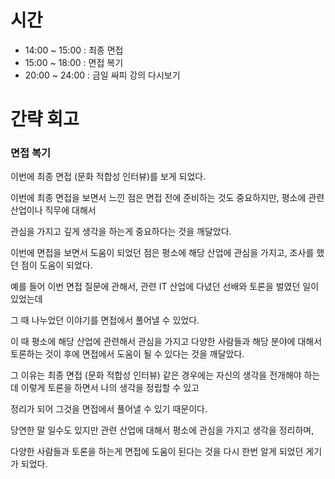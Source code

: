 # 시간

- 14:00 ~ 15:00 : 최종 면접
- 15:00 ~ 18:00 : 면접 복기
- 20:00 ~ 24:00 : 금일 싸피 강의 다시보기

# 간략 회고

### 면접 복기

이번에 최종 면접 (문화 적합성 인터뷰)를 보게 되었다.

이번에 최종 면접을 보면서 느낀 점은 면접 전에 준비하는 것도 중요하지만, 평소에 관련 산업이나 직무에 대해서

관심을 가지고 깊게 생각을 하는게 중요하다는 것을 깨달았다.

이번에 면접을 보면서 도움이 되었던 점은 평소에 해당 산업에 관심을 가지고, 조사를 했던 점이 도움이 되었다.

예를 들어 이번 면접 질문에 관해서, 관련 IT 산업에 다녔던 선배와 토론을 벌였던 일이 있었는데

그 때 나누었던 이야기를 면접에서 풀어낼 수 있었다.

이 때 평소에 해당 산업에 관련해서 관심을 가지고 다양한 사람들과 해당 분야에 대해서 토론하는 것이 후에 면접에서 도움이 될 수 있다는 것을 깨달았다.

그 이유는 최종 면접 (문화 적합성 인터뷰) 같은 경우에는 자신의 생각을 전개해야 하는데 이렇게 토론을 하면서 나의 생각을 정립할 수 있고

정리가 되어 그것을 면접에서 풀어낼 수 있기 때문이다.

당연한 말 일수도 있지만 관련 산업에 대해서 평소에 관심을 가지고 생각을 정리하며, 

다양한 사람들과 토론을 하는게 면접에 도움이 된다는 것을 다시 한번 알게 되었던 게기가 되었다.